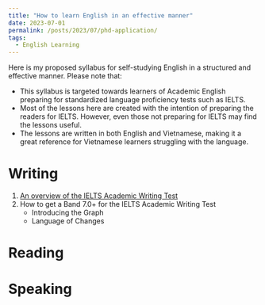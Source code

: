 ```yaml
---
title: "How to learn English in an effective manner"
date: 2023-07-01
permalink: /posts/2023/07/phd-application/
tags:
  - English Learning
---
```


Here is my proposed syllabus for self-studying English in a structured and effective manner. Please note that:
* This syllabus is targeted towards learners of Academic English preparing for standardized language proficiency tests such as IELTS. 
* Most of the lessons here are created with the intention of preparing the readers for IELTS. However, even those not preparing for IELTS may find the lessons useful.
* The lessons are written in both English and Vietnamese, making it a great reference for Vietnamese learners struggling with the language.

Writing
======
1. [An overview of the IELTS Academic Writing Test](../_posts/2023-07-01-english-workshop/ielts-writing-overview.md)
2. How to get a Band 7.0+ for the IELTS Academic Writing Test
    * Introducing the Graph
    * Language of Changes

Reading
======

Speaking
======
